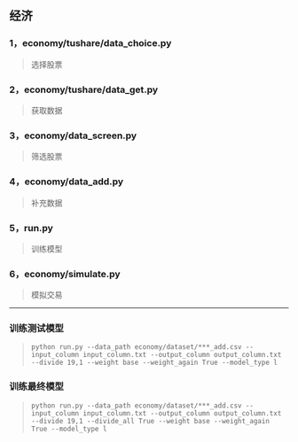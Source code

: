 ## 经济
### 1，economy/tushare/data_choice.py
>选择股票
### 2，economy/tushare/data_get.py
>获取数据
### 3，economy/data_screen.py
>筛选股票
### 4，economy/data_add.py
>补充数据
### 5，run.py
>训练模型
### 6，economy/simulate.py
>模拟交易
***
### 训练测试模型
>```
>python run.py --data_path economy/dataset/***_add.csv --input_column input_column.txt --output_column output_column.txt --divide 19,1 --weight base --weight_again True --model_type l
>```
### 训练最终模型
>```
>python run.py --data_path economy/dataset/***_add.csv --input_column input_column.txt --output_column output_column.txt --divide 19,1 --divide_all True --weight base --weight_again True --model_type l
>```